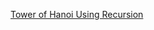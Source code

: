 [Tower of Hanoi Using Recursion](https://www.tutorialspoint.com/data_structures_algorithms/tower_of_hanoi.htm)